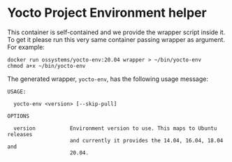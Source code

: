 # Yocto Project Environment helper

This container is self-contained and we provide the wrapper script
inside it. To get it please run this very same container passing
wrapper as argument. For example:

    docker run ossystems/yocto-env:20.04 wrapper > ~/bin/yocto-env
    chmod a+x ~/bin/yocto-env

The generated wrapper, `yocto-env`, has the following usage message:

    USAGE:

      yocto-env <version> [--skip-pull]

    OPTIONS

      version           Environment version to use. This maps to Ubuntu releases
                        and currently it provides the 14.04, 16.04, 18.04 and
                        20.04.


